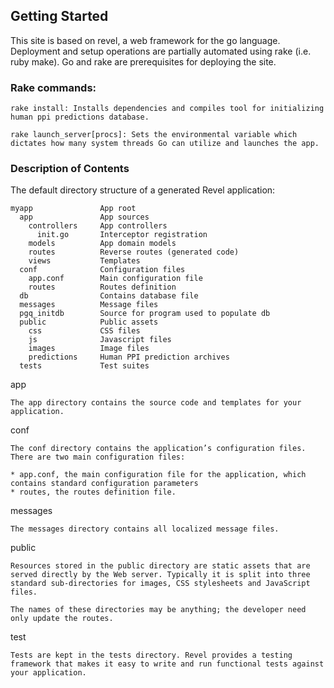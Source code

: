 ## Getting Started
This site is based on revel, a web framework for the go language.  Deployment and setup operations are partially automated using rake (i.e. ruby make).  Go and rake are prerequisites for deploying the site.

### Rake commands:

    rake install: Installs dependencies and compiles tool for initializing human ppi predictions database. 

    rake launch_server[procs]: Sets the environmental variable which dictates how many system threads Go can utilize and launches the app. 

### Description of Contents

The default directory structure of a generated Revel application:

    myapp               App root
      app               App sources
        controllers     App controllers
          init.go       Interceptor registration
        models          App domain models
        routes          Reverse routes (generated code)
        views           Templates
      conf              Configuration files
        app.conf        Main configuration file
        routes          Routes definition
      db                Contains database file
      messages          Message files
      pgq_initdb        Source for program used to populate db
      public            Public assets
        css             CSS files
        js              Javascript files
        images          Image files
        predictions     Human PPI prediction archives
      tests             Test suites

app

    The app directory contains the source code and templates for your application.

conf

    The conf directory contains the application’s configuration files. There are two main configuration files:

    * app.conf, the main configuration file for the application, which contains standard configuration parameters
    * routes, the routes definition file.


messages

    The messages directory contains all localized message files.

public

    Resources stored in the public directory are static assets that are served directly by the Web server. Typically it is split into three standard sub-directories for images, CSS stylesheets and JavaScript files.

    The names of these directories may be anything; the developer need only update the routes.

test

    Tests are kept in the tests directory. Revel provides a testing framework that makes it easy to write and run functional tests against your application.
